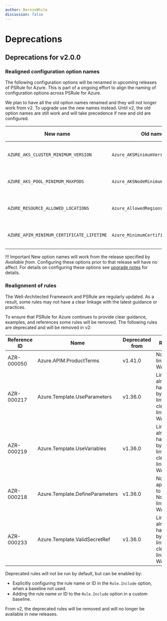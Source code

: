```yaml
---
author: BernieWhite
discussion: false
---
```


# Deprecations

## Deprecations for v2.0.0

### Realigned configuration option names

The following configuration options will be renamed in upcoming releases of PSRule for Azure.
This is part of a ongoing effort to align the naming of configuration options across PSRule for Azure.

We plan to have all the old option names renamed and they will not longer work from v2.
To upgrade use the new names instead.
Until v2, the old option names are still work and will take precedence if new and old are configured.

New name                                  | Old name                             | Available from
--------                                  | --------                             | --------------
`AZURE_AKS_CLUSTER_MINIMUM_VERSION`       | `Azure_AKSMinimumVersion`            | :octicons-milestone-24: v1.12.0
`AZURE_AKS_POOL_MINIMUM_MAXPODS`          | `Azure_AKSNodeMinimumMaxPods`        | :octicons-milestone-24: v1.39.0
`AZURE_RESOURCE_ALLOWED_LOCATIONS`        | `Azure_AllowedRegions`               | :octicons-milestone-24: v1.30.0
`AZURE_APIM_MINIMUM_CERTIFICATE_LIFETIME` | `Azure_MinimumCertificateLifetime`   | :octicons-milestone-24: v1.39.0

!!! Important
    New option names will work from the release specified by _Available from_.
    Configuring these options prior to that release will have no affect.
    For details on configuring these options see [upgrade notes][2] for details.

  [2]: upgrade-notes.md#realigned-configuration-option-names

### Realignment of rules

The Well-Architected Framework and PSRule are regularly updated.
As a result, some rules may not have a clear linkage with the latest guidance or practices.

To ensure that PSRule for Azure continues to provide clear guidance, examples, and references some rules will be removed.
The following rules are deprecated and will be removed in v2:

Reference ID | Name                             | Deprecated from | Reason
------------ | ----                             | --------------- | ------
AZR-000050   | Azure.APIM.ProductTerms          | v1.41.0         | No clear linkage to WAF.
AZR-000217   | Azure.Template.UseParameters     | v1.36.0         | Linting already handled by Bicep linter. No clear linkage to WAF.
AZR-000219   | Azure.Template.UseVariables      | v1.36.0         | Linting already handled by Bicep linter. No clear linkage to WAF.
AZR-000218   | Azure.Template.DefineParameters  | v1.36.0         | No applicable to Bicep. No clear linkage to WAF.
AZR-000233   | Azure.Template.ValidSecretRef    | v1.36.0         | Linting already handled by Bicep linter. No clear linkage to WAF.

Deprecated rules will not be run by default, but can be enabled by:

- Explicitly configuring the rule name or ID in the `Rule.Include` option, when a baseline not used.
- Adding the rule name or ID to the `Rule.Include` option in a custom baseline.

From v2, the deprecated rules will be removed and will no longer be available in new releases.
